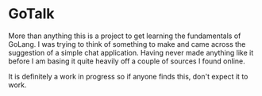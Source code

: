 GoTalk
======

More than anything this is a project to get learning the fundamentals of GoLang. I was trying to think of something to make and came across the suggestion of a simple chat application. Having never made anything like it before I am basing it quite heavily off a couple of sources I found online.

It is definitely a work in progress so if anyone finds this, don't expect it to work.
